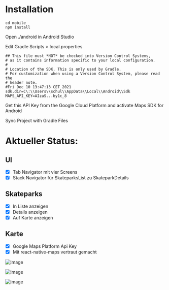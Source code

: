 # Installation

```
cd mobile
npm install
```

Open ./android in Android Studio

Edit Gradle Scripts > local.properties

```
## This file must *NOT* be checked into Version Control Systems,
# as it contains information specific to your local configuration.
#
# Location of the SDK. This is only used by Gradle.
# For customization when using a Version Control System, please read the
# header note.
#Fri Dec 10 13:47:13 CET 2021
sdk.dir=C\:\\Users\\schul\\AppData\\Local\\Android\\Sdk
MAPS_API_KEY=AIzaS...by1c_8
```

Get this API Key from the Google Cloud Platform and activate Maps SDK for Android
  
Sync Project with Gradle Files

# Aktueller Status:

## UI

- [x] Tab Navigator mit vier Screens
- [x] Stack Navigator für SkateparksList zu SkateparkDetails

## Skateparks

- [x] In Liste anzeigen
- [x] Details anzeigen
- [x] Auf Karte anzeigen

## Karte

- [x] Google Maps Platform Api Key
- [x] Mit react-native-maps vertraut gemacht

![image](https://user-images.githubusercontent.com/38164738/145279652-3592f73e-60ff-4134-8edd-49caa8ab938b.png)

![image](https://user-images.githubusercontent.com/38164738/145279973-cc20e5a8-6ca6-476c-8d4f-045abd8537e4.png)

![image](https://user-images.githubusercontent.com/38164738/145279896-2434c359-4846-4e2d-acc5-cf8dced5e7b5.png)
